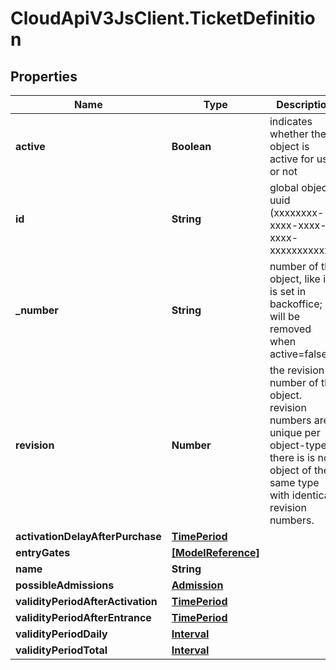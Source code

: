 # CloudApiV3JsClient.TicketDefinition

## Properties
Name | Type | Description | Notes
------------ | ------------- | ------------- | -------------
**active** | **Boolean** | indicates whether the object is active for use or not | [optional] 
**id** | **String** | global object uuid (xxxxxxxx-xxxx-xxxx-xxxx-xxxxxxxxxxxx) | [optional] 
**_number** | **String** | number of the object, like it is set in backoffice; will be removed when active&#x3D;false | [optional] 
**revision** | **Number** | the revision number of the object. revision numbers are unique per object-type. there is is no object of the same type with identical revision numbers. | [optional] 
**activationDelayAfterPurchase** | [**TimePeriod**](TimePeriod.md) |  | [optional] 
**entryGates** | [**[ModelReference]**](ModelReference.md) |  | [optional] 
**name** | **String** |  | [optional] 
**possibleAdmissions** | [**Admission**](Admission.md) |  | [optional] 
**validityPeriodAfterActivation** | [**TimePeriod**](TimePeriod.md) |  | [optional] 
**validityPeriodAfterEntrance** | [**TimePeriod**](TimePeriod.md) |  | [optional] 
**validityPeriodDaily** | [**Interval**](Interval.md) |  | [optional] 
**validityPeriodTotal** | [**Interval**](Interval.md) |  | [optional] 



